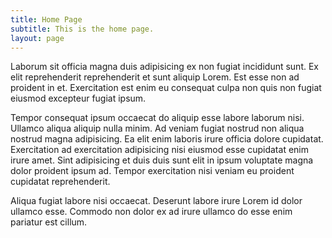 ```yaml
---
title: Home Page
subtitle: This is the home page.
layout: page
---
```


Laborum sit officia magna duis adipisicing ex non fugiat incididunt sunt. Ex elit reprehenderit reprehenderit et sunt aliquip Lorem. Est esse non ad proident in et. Exercitation est enim eu consequat culpa non quis non fugiat eiusmod excepteur fugiat ipsum.

Tempor consequat ipsum occaecat do aliquip esse labore laborum nisi. Ullamco aliqua aliquip nulla minim. Ad veniam fugiat nostrud non aliqua nostrud magna adipisicing. Ea elit enim laboris irure officia dolore cupidatat. Exercitation ad exercitation adipisicing nisi eiusmod esse cupidatat enim irure amet. Sint adipisicing et duis duis sunt elit in ipsum voluptate magna dolor proident ipsum ad. Tempor exercitation nisi veniam eu proident cupidatat reprehenderit.

Aliqua fugiat labore nisi occaecat. Deserunt labore irure Lorem id dolor ullamco esse. Commodo non dolor ex ad irure ullamco do esse enim pariatur est cillum.
